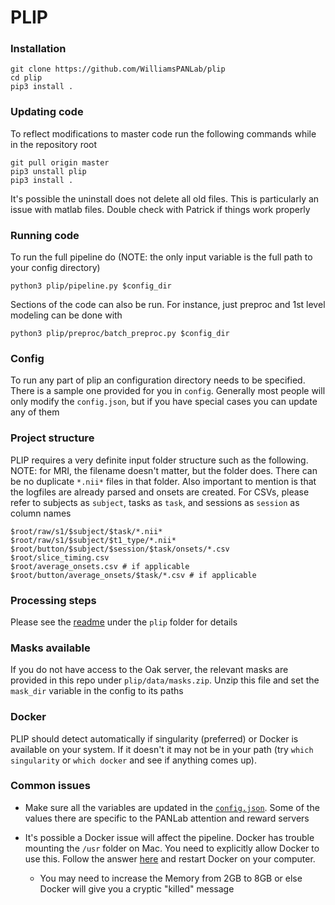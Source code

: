 # PLIP

### Installation

```
git clone https://github.com/WilliamsPANLab/plip
cd plip
pip3 install .
```

### Updating code

To reflect modifications to master code run the following commands while in the repository root

```
git pull origin master
pip3 unstall plip
pip3 install .
```

It's possible the uninstall does not delete all old files.  This is particularly an issue with matlab files.  Double check with Patrick if things work properly

### Running code

To run the full pipeline do (NOTE: the only input variable is the full path to your config directory)

```
python3 plip/pipeline.py $config_dir
```

Sections of the code can also be run.  For instance, just preproc and 1st level modeling can be done with

```
python3 plip/preproc/batch_preproc.py $config_dir
```

### Config

To run any part of plip an configuration directory needs to be specified.  There is a sample one provided for you in `config`.  Generally most people will only modify the `config.json`, but if you have special cases you can update any of them

### Project structure

PLIP requires a very definite input folder structure such as the following.  NOTE: for MRI, the filename doesn't matter, but the folder does.  There can be no duplicate `*.nii*` files in that folder.  Also important to mention is that the logfiles are already parsed and onsets are created.  For CSVs, please refer to subjects as `subject`, tasks as `task`, and sessions as `session` as column names

```
$root/raw/s1/$subject/$task/*.nii*
$root/raw/s1/$subject/$t1_type/*.nii*
$root/button/$subject/$session/$task/onsets/*.csv
$root/slice_timing.csv
$root/average_onsets.csv # if applicable
$root/button/average_onsets/$task/*.csv # if applicable
```

### Processing steps

Please see the [readme](plip#toc) under the `plip` folder for details

### Masks available

If you do not have access to the Oak server, the relevant masks are provided in this repo under `plip/data/masks.zip`.  Unzip this file and set the `mask_dir` variable in the config to its paths

### Docker

PLIP should detect automatically if singularity (preferred) or Docker is available on your system.  If it doesn't it may not be in your path (try `which singularity` or `which docker` and see if anything comes up).

### Common issues

- Make sure all the variables are updated in the [`config.json`](config/config.json). Some of the values there are specific to the PANLab attention and reward servers

- It's possible a Docker issue will affect the pipeline.  Docker has trouble mounting the `/usr` folder on Mac. You need to explicitly allow Docker to use this.  Follow the answer [here](https://stackoverflow.com/questions/57819352/docker-desktop-for-macos-cant-add-usr-local-folder-in-preferences-file-sharing/60554414#60554414) and restart Docker on your computer.
    - You may need to increase the Memory from 2GB to 8GB or else Docker will give you a cryptic "killed" message
